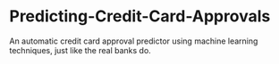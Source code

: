 # Predicting-Credit-Card-Approvals
 An automatic credit card approval predictor using machine learning techniques, just like the real banks do.
